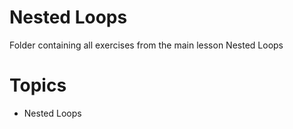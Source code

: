 # Nested Loops
Folder containing all exercises from the main lesson Nested Loops
# Topics
 - Nested Loops
